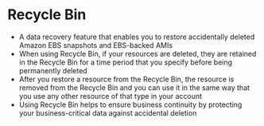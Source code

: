 
# Recycle Bin 
- A data recovery feature that enables you to restore accidentally deleted Amazon EBS snapshots and EBS-backed AMIs
- When using Recycle Bin, if your resources are deleted, they are retained in the Recycle Bin for a time period that you 
  specify before being permanently deleted
- After you restore a resource from the Recycle Bin, the resource is removed from the Recycle Bin and you can use it in 
  the same way that you use any other resource of that type in your account
- Using Recycle Bin helps to ensure business continuity by protecting your business-critical data against accidental 
  deletion